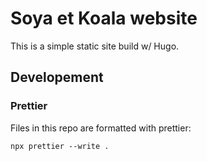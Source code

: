 # Soya et Koala website

This is a simple static site build w/ Hugo.


## Developement

### Prettier

Files in this repo are formatted with prettier:

`npx prettier --write .`